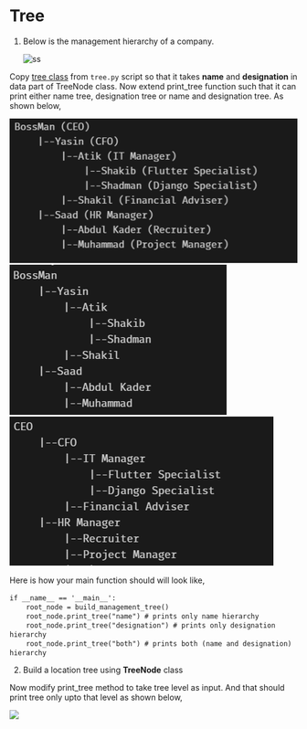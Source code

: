 # Tree

1. Below is the management hierarchy of a company.

   ![ss](management-tree.png)

Copy [tree class](https://github.com/Rakib/data-structure-and-algorithm/blob/master/data-structures/tree/tree.py) from `tree.py` script so that it takes **name** and **designation** in data part of TreeNode class.
Now extend print_tree function such that it can print either name tree, designation tree or name and designation tree. As shown below,

![](names-ranks.png)
![](names.png)
![](ranks.png)

Here is how your main function should will look like,

```
if __name__ == '__main__':
    root_node = build_management_tree()
    root_node.print_tree("name") # prints only name hierarchy
    root_node.print_tree("designation") # prints only designation hierarchy
    root_node.print_tree("both") # prints both (name and designation) hierarchy
```

2. Build a location tree using **TreeNode** class

Now modify print_tree method to take tree level as input. And that should print tree only upto that level as shown below,

![](location-trees-all.png)
